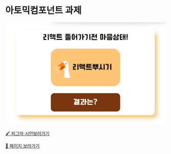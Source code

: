 # 아토믹컴포넌트 과제  

<img src="./src/assets/완성화면.gif">  

[🖌️ 피그마 시안보러가기](https://www.figma.com/file/n3TY1c9v8IT1pF6ZwgU0lN/%EC%95%84%ED%86%A0%EB%AF%B9%EC%BB%B4%ED%8F%AC%EB%84%8C%ED%8A%B8-%EB%B0%8F-%EB%85%B8%EC%85%98%EC%A0%95%EB%A6%AC?node-id=0%3A1&mode=dev)

[🦆 페이지 보러가기](https://geunduatomic.netlify.app/)